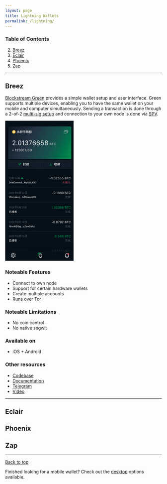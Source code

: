 ```yaml
---
layout: page
title: Lightning Wallets
permalink: /lightning/
---
```


  

### Table of Contents

2.  [Breez](#breez)
3.  [Eclair](#eclair)
4.  [Phoenix](#phoenix)
5.  [Zap](#zap)

***

## Breez

[Blockstream Green](https://www.blockstream.com/green/) provides a simple wallet setup and user interface. Green supports multiple devices, enabling you to have the same wallet on your mobile and computer simultaneously. Sending a transaction is done through a 2-of-2 [multi-sig setup](https://help.blockstream.com/hc/en-us/articles/900001388366-What-does-Blockstream-Green-s-multisig-protect-from-) and connection to your own node is done via [SPV](https://en.bitcoinwiki.org/wiki/Simplified_Payment_Verification).

<img src="https://raw.githubusercontent.com/BitcoinQnA/bitcoin-wallet-guide/master/images/imageedit_2_8794344245.png" class=responsive width="220" height="450" maxheight="500">

### Noteable Features
* Connect to own node
* Support for certain hardware wallets
* Create multiple accounts
* Runs over Tor

### Noteable Limitations
* No coin control
* No native segwit

### Available on
* iOS + Android

### Other resources
* [Codebase](https://github.com/Blockstream)
* [Documentation](https://help.blockstream.com/hc/en-us/categories/900000056183-Blockstream-Green)
* [Telegram](https://t.me/blockstream_green)
* [Video](https://youtu.be/uO3Zi9D5b0Y)

***

## Eclair

## Phoenix

## Zap

***

 <a href="#top">Back to top</a>

Finished looking for a mobile wallet? Check out the [desktop](/desktop) options available.
